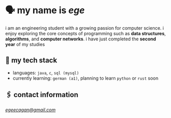# 🗣️ my name is *ege*

i am an engineering student with a growing passion for computer science. i enjoy exploring the core concepts of programming such as **data structures**, **algorithms**, and **computer networks**.
i have just completed the **second year** of my studies

## 🦾 my tech stack

- languages: `java`, `c`, `sql (mysql)`
- currently learning: `german (a1)`, planning to learn `python` or `rust` soon

## 🖇️ contact information
*egeecagan@gmail.com*
